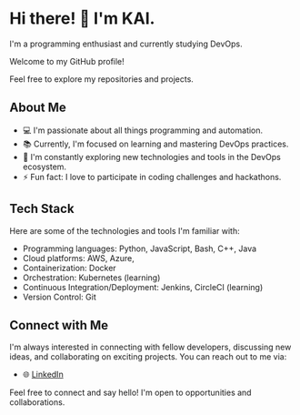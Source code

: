 
# Hi there! 👋 I'm KAI.

I'm a programming enthusiast and currently studying DevOps. 

Welcome to my GitHub profile! 

Feel free to explore my repositories and projects.

## About Me

- 💻 I'm passionate about all things programming and automation.
- 📚 Currently, I'm focused on learning and mastering DevOps practices.
- 🌱 I'm constantly exploring new technologies and tools in the DevOps ecosystem.
- ⚡ Fun fact: I love to participate in coding challenges and hackathons.

<!--START_SECTION:badges-->
<!--END_SECTION:badges-->

## Tech Stack

Here are some of the technologies and tools I'm familiar with:

- Programming languages: Python, JavaScript, Bash, C++, Java
- Cloud platforms: AWS, Azure, 
- Containerization: Docker
- Orchestration: Kubernetes (learning)
- Continuous Integration/Deployment: Jenkins, CircleCI (learning)
- Version Control: Git

## Connect with Me

I'm always interested in connecting with fellow developers, discussing new ideas, and collaborating on exciting projects. You can reach out to me via:

- 🌐 [LinkedIn](https://www.linkedin.com/in/kai-ning-1289b5211)


Feel free to connect and say hello! I'm open to opportunities and collaborations.
